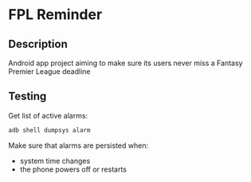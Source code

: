 # FPL Reminder

## Description

Android app project aiming to make sure its users never miss a Fantasy Premier League deadline

## Testing

Get list of active alarms:

```bash
adb shell dumpsys alarm
```

Make sure that alarms are persisted when:

* system time changes
* the phone powers off or restarts
